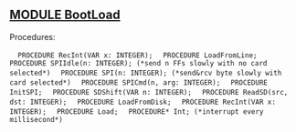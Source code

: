 
## [MODULE BootLoad](https://github.com/io-core/System/blob/main/BootLoad.Mod)

Procedures:

[](https://github.com/io-core/System/blob/main/BootLoad.Mod#L19) `  PROCEDURE RecInt(VAR x: INTEGER);`
[](https://github.com/io-core/System/blob/main/BootLoad.Mod#L29) `  PROCEDURE LoadFromLine;`
[](https://github.com/io-core/System/blob/main/BootLoad.Mod#L41) `  PROCEDURE SPIIdle(n: INTEGER); (*send n FFs slowly with no card selected*)`
[](https://github.com/io-core/System/blob/main/BootLoad.Mod#L48) `  PROCEDURE SPI(n: INTEGER); (*send&rcv byte slowly with card selected*)`
[](https://github.com/io-core/System/blob/main/BootLoad.Mod#L53) `  PROCEDURE SPICmd(n, arg: INTEGER);`
[](https://github.com/io-core/System/blob/main/BootLoad.Mod#L65) `  PROCEDURE InitSPI;`
[](https://github.com/io-core/System/blob/main/BootLoad.Mod#L82) `  PROCEDURE SDShift(VAR n: INTEGER);`
[](https://github.com/io-core/System/blob/main/BootLoad.Mod#L90) `  PROCEDURE ReadSD(src, dst: INTEGER);`
[](https://github.com/io-core/System/blob/main/BootLoad.Mod#L104) `  PROCEDURE LoadFromDisk;`
[](https://github.com/io-core/System/blob/main/BootLoad.Mod#L131) `  PROCEDURE RecInt(VAR x: INTEGER);`
[](https://github.com/io-core/System/blob/main/BootLoad.Mod#L141) `  PROCEDURE Load;`
[](https://github.com/io-core/System/blob/main/BootLoad.Mod#L190) `  PROCEDURE* Int; (*interrupt every millisecond*)`
